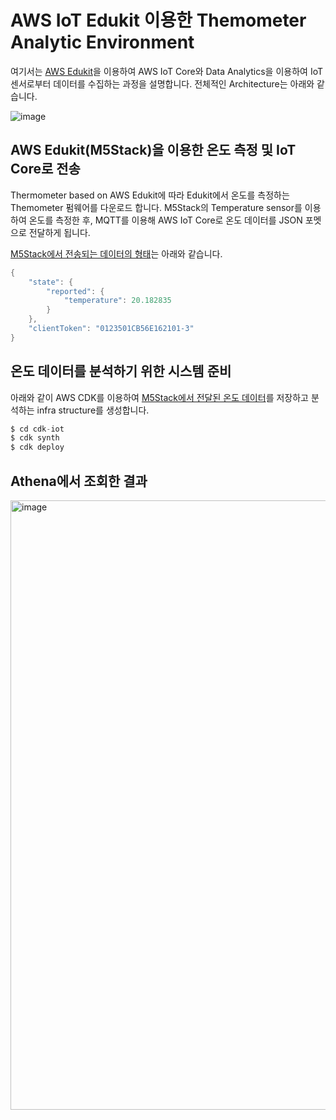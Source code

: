 # AWS IoT Edukit 이용한 Themometer Analytic Environment


여기서는 [AWS Edukit](https://github.com/kyopark2014/IoT-Core-Contents/blob/main/m5stack.md)을 이용하여 AWS IoT Core와 Data Analytics을 이용하여 IoT 센서로부터 데이터를 수집하는 과정을 설명합니다. 전체적인 Architecture는 아래와 같습니다.

![image](https://user-images.githubusercontent.com/52392004/170937830-1aaac162-c28e-4899-ae0f-0fddc9ee62f6.png)


## AWS Edukit(M5Stack)을 이용한 온도 측정 및 IoT Core로 전송

Thermometer based on AWS Edukit에 따라 Edukit에서 온도를 측정하는 Themometer 펌웨어를 다운로드 합니다. M5Stack의 Temperature sensor를 이용하여 온도를 측정한 후, MQTT를 이용해 AWS IoT Core로 온도 데이터를 JSON 포멧으로 전달하게 됩니다. 

[M5Stack에서 전송되는 데이터의 형태](https://github.com/kyopark2014/IoT-Core-Contents/blob/main/edukit-thermostat.md)는 아래와 같습니다. 

```java
{
    "state": {
        "reported": {
            "temperature": 20.182835
        }
    },
    "clientToken": "0123501CB56E162101-3"
}
```

## 온도 데이터를 분석하기 위한 시스템 준비 

아래와 같이 AWS CDK를 이용하여 [M5Stack에서 전달된 온도 데이터](https://github.com/kyopark2014/iot-analytics/tree/main/aws-iot-thermometer)를 저장하고 분석하는 infra structure를 생성합니다. 

```c
$ cd cdk-iot
$ cdk synth
$ cdk deploy
```

## Athena에서 조회한 결과

<img width="975" alt="image" src="https://user-images.githubusercontent.com/52392004/170881634-c026bf72-8b4d-4c1a-af11-a87af5bf3025.png">

```c

